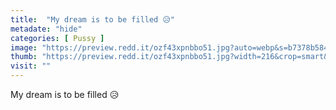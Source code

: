 ```yaml
---
title:  "My dream is to be filled 😥"
metadate: "hide"
categories: [ Pussy ]
image: "https://preview.redd.it/ozf43xpnbbo51.jpg?auto=webp&s=b7378b584a55f914d70ad3cfd555a6c6f0108a3b"
thumb: "https://preview.redd.it/ozf43xpnbbo51.jpg?width=216&crop=smart&auto=webp&s=3712ee7227d2739ce85dc6708dfdfae683de5e53"
visit: ""
---
```

My dream is to be filled 😥
